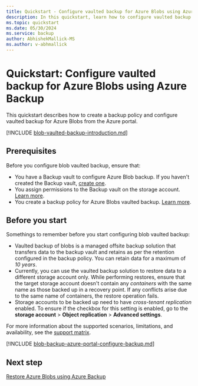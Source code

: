 ```yaml
---
title: Quickstart - Configure vaulted backup for Azure Blobs using Azure Backup
description: In this quickstart, learn how to configure vaulted backup for Azure Blobs.
ms.topic: quickstart
ms.date: 05/30/2024
ms.service: backup
author: AbhishekMallick-MS
ms.author: v-abhmallick
---
```


# Quickstart: Configure vaulted backup for Azure Blobs using Azure Backup

This quickstart describes how to create a backup policy and configure vaulted backup for Azure Blobs from the Azure portal.

[!INCLUDE [blob-vaulted-backup-introduction.md](../../includes/blob-vaulted-backup-introduction.md)]


## Prerequisites

Before you configure blob vaulted backup, ensure that:

- You have a Backup vault to configure Azure Blob backup. If you haven't created the Backup vault, [create one](blob-backup-configure-manage.md?tabs=vaulted-backup#create-a-backup-vault).
- You assign permissions to the Backup vault on the storage account. [Learn more](blob-backup-configure-manage.md?tabs=vaulted-backup#grant-permissions-to-the-backup-vault-on-storage-accounts).
- You create a backup policy for Azure Blobs vaulted backup. [Learn more](blob-backup-configure-manage.md?tabs=vaulted-backup#create-a-backup-policy).

## Before you start

Somethings to remember before you start configuring blob vaulted backup:

- Vaulted backup of blobs is a managed offsite backup solution that transfers data to the backup vault and retains as per the retention configured in the backup policy. You can retain data for a maximum of *10 years*.
- Currently, you can use the vaulted backup solution to restore data to a different storage account only. While performing restores, ensure that the target storage account doesn't contain any *containers* with the same name as those backed up in a recovery point. If any conflicts arise due to the same name of containers, the restore operation fails.
- Storage accounts to be backed up need to have *cross-tenant replication* enabled. To ensure if the checkbox for this setting is enabled, go to the **storage account** > **Object replication** > **Advanced settings**.

For more information about the supported scenarios, limitations, and availability, see the [support matrix](blob-backup-support-matrix.md).


[!INCLUDE [blob-backup-azure-portal-configure-backup.md](../../includes/blob-backup-azure-portal-configure-backup.md)]


## Next step

[Restore Azure Blobs using Azure Backup](blob-restore.md)
